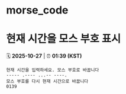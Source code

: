# morse_code
# 현재 시간을 모스 부호 표시
<!-- MORSE_TIME_START -->
🗓️ **2025-10-27** | ⏰ **01:39 (KST)**

```
현재 시간을 입력하세요. 모스 부호로 바꿉니다
----- .---- ...-- ----.
모스 부호를 다시 현재 시간으로 바꿉니다
0139
```
<!-- MORSE_TIME_END -->
